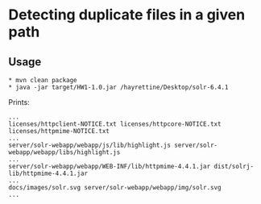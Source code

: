 # Detecting duplicate files in a given path

## Usage
```
* mvn clean package
* java -jar target/HW1-1.0.jar /hayrettine/Desktop/solr-6.4.1
```

Prints:

```
...
licenses/httpclient-NOTICE.txt licenses/httpcore-NOTICE.txt licenses/httpmime-NOTICE.txt  
...
server/solr-webapp/webapp/js/lib/highlight.js server/solr-webapp/webapp/libs/highlight.js  
... 
server/solr-webapp/webapp/WEB-INF/lib/httpmime-4.4.1.jar dist/solrj-lib/httpmime-4.4.1.jar 
...
docs/images/solr.svg server/solr-webapp/webapp/img/solr.svg  
...
```
